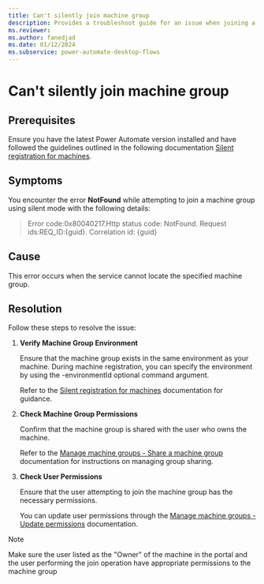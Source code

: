 ```yaml
---
title: Can't silently join machine group
description: Provides a troubleshoot guide for an issue when joining a machine group using power automate desktop silent app.
ms.reviewer: 
ms.author: fanedjad
ms.date: 01/12/2024
ms.subservice: power-automate-desktop-flows
---
```

# Can't silently join machine group


## Prerequisites
Ensure you have the latest Power Automate version installed and have followed the guidelines outlined in the following documentation [Silent registration for machines](/machines-silent-registration#silently-join-a-machine-group).


## Symptoms
You encounter the error **NotFound** while attempting to join a machine group using silent mode with the following details:
> Error code:0x80040217.Http status code: NotFound. Request ids:REQ_ID:{guid}.
> Correlation id: {guid}

## Cause
This error occurs when the service cannot locate the specified machine group.

## Resolution
Follow these steps to resolve the issue:
1. **Verify Machine Group Environment**

   Ensure that the machine group exists in the same environment as your machine. During machine registration, you can specify the environment by using the -environmentId optional command argument.

   Refer to the [Silent registration for machines](/machines-silent-registration#silently-join-a-machine-group) documentation for guidance.

2. **Check Machine Group Permissions**
   
   Confirm that the machine group is shared with the user who owns the machine.
   
   Refer to the [Manage machine groups - Share a machine group](/manage-machine-groups#share-a-machine-group) documentation for instructions on managing group sharing.

3. **Check User Permissions**

   Ensure that the user attempting to join the machine group has the necessary permissions.
  
   You can update user permissions through the [Manage machine groups - Update permissions](/manage-machine-groups#update-permissions-based-on-security-role) documentation.

> [!NOTE]
> Make sure the user listed as the "Owner" of the machine in the portal and the user performing the join operation have appropriate permissions to the machine group
